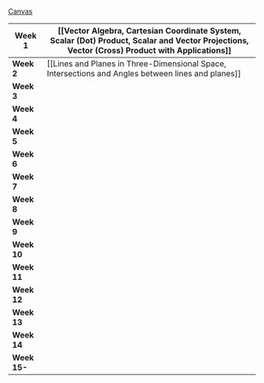 [Canvas](https://rmit.instructure.com/courses/143087)

| **Week 1**   | [[Vector Algebra, Cartesian Coordinate System, Scalar (Dot) Product, Scalar and Vector Projections, Vector (Cross) Product with Applications]] |
| ------------ | ---------------------------------------------------------------------------------------------------------------------------------------------- |
| **Week 2**   | [[Lines and Planes in Three-Dimensional Space, Intersections and Angles between lines and planes]]                                             |
| **Week 3**   |                                                                                                                                                |
| **Week 4**   |                                                                                                                                                |
| **Week 5**   |                                                                                                                                                |
| **Week 6**   |                                                                                                                                                |
| **Week 7**   |                                                                                                                                                |
| **Week 8**   |                                                                                                                                                |
| **Week 9**   |                                                                                                                                                |
| **Week 10**  |                                                                                                                                                |
| **Week 11**  |                                                                                                                                                |
| **Week 12**  |                                                                                                                                                |
| **Week 13**  |                                                                                                                                                |
| **Week 14**  |                                                                                                                                                |
| **Week 15-** |                                                                                                                                                |

